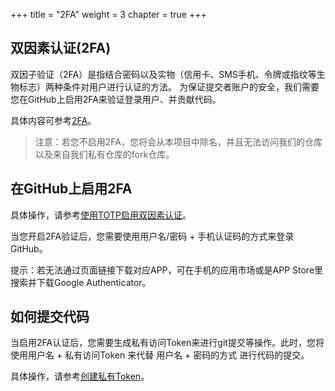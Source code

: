 +++
title = "2FA"
weight = 3
chapter = true
+++

## 双因素认证(2FA)

双因子验证（2FA）是指结合密码以及实物（信用卡、SMS手机、令牌或指纹等生物标志）两种条件对用户进行认证的方法。
为保证提交者账户的安全，我们需要您在GitHub上启用2FA来验证登录用户、并贡献代码。

具体内容可参考[2FA](https://help.github.com/articles/requiring-two-factor-authentication-in-your-organization/)。

> 注意：若您不启用2FA，您将会从本项目中除名，并且无法访问我们的仓库以及来自我们私有仓库的fork仓库。

## 在GitHub上启用2FA

具体操作，请参考[使用TOTP启用双因素认证](https://help.github.com/articles/configuring-two-factor-authentication-via-a-totp-mobile-app/)。

当您开启2FA验证后，您需要使用用户名/密码 + 手机认证码的方式来登录GitHub。

提示：若无法通过页面链接下载对应APP，可在手机的应用市场或是APP Store里搜索并下载Google Authenticator。

## 如何提交代码

当启用2FA认证后，您需要生成私有访问Token来进行git提交等操作。此时，您将使用用户名 + 私有访问Token 来代替 用户名 + 密码的方式
进行代码的提交。

具体操作，请参考[创建私有Token](https://help.github.com/articles/creating-a-personal-access-token-for-the-command-line/)。
